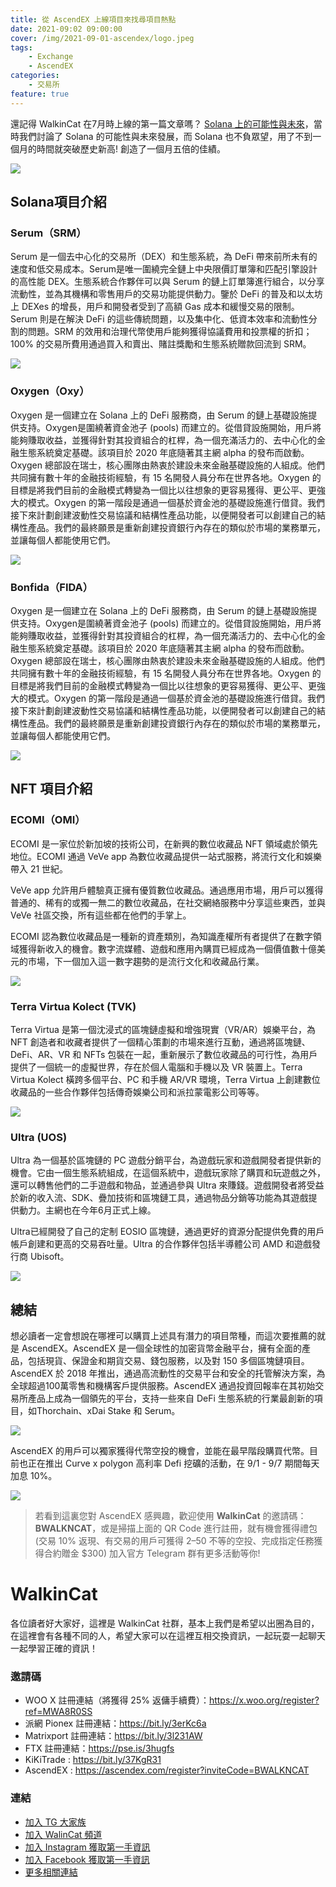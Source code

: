 ```yaml
---
title: 從 AscendEX 上線項目來找尋項目熱點
date: 2021-09:02 09:00:00
cover: /img/2021-09-01-ascendex/logo.jpeg
tags:
    - Exchange
    - AscendEX
categories:
    - 交易所
feature: true
---
```


還記得 WalkinCat 在7月時上線的第一篇文章嗎？
[Solana 上的可能性與未來](https://walkincat.org/post/solana-future)，當時我們討論了 Solana 的可能性與未來發展，而 Solana 也不負眾望，用了不到一個月的時間就突破歷史新高! 創造了一個月五倍的佳績。

<img src="/img/2021-09-01-ascendex/1.png">

## Solana項目介紹

### Serum（SRM）
Serum 是一個去中心化的交易所（DEX）和生態系統，為 DeFi 帶來前所未有的速度和低交易成本。Serum是唯一圍繞完全鏈上中央限價訂單簿和匹配引擎設計的高性能 DEX。生態系統合作夥伴可以與 Serum 的鏈上訂單簿進行組合，以分享流動性，並為其機構和零售用戶的交易功能提供動力。鑒於 DeFi 的普及和以太坊上 DEXes 的增長，用戶和開發者受到了高額 Gas 成本和緩慢交易的限制。Serum 則是在解決 DeFi 的這些傳統問題，以及集中化、低資本效率和流動性分割的問題。SRM 的效用和治理代幣使用戶能夠獲得協議費用和投票權的折扣；100% 的交易所費用通過買入和賣出、賭註獎勵和生態系統贈款回流到 SRM。

<img src="/img/2021-09-01-ascendex/2.png">

### Oxygen（Oxy）

Oxygen 是一個建立在 Solana 上的 DeFi 服務商，由 Serum 的鏈上基礎設施提供支持。Oxygen是圍繞著資金池子 (pools) 而建立的。從借貸設施開始，用戶將能夠賺取收益，並獲得針對其投資組合的杠桿，為一個充滿活力的、去中心化的金融生態系統奠定基礎。該項目於 2020 年底隨著其主網 alpha 的發布而啟動。Oxygen 總部設在瑞士，核心團隊由熱衷於建設未來金融基礎設施的人組成。他們共同擁有數十年的金融技術經驗，有 15 名開發人員分布在世界各地。Oxygen 的目標是將我們目前的金融模式轉變為一個比以往想象的更容易獲得、更公平、更強大的模式。Oxygen 的第一階段是通過一個基於資金池的基礎設施進行借貸。我們接下來計劃創建波動性交易協議和結構性產品功能，以便開發者可以創建自己的結構性產品。我們的最終願景是重新創建投資銀行內存在的類似於市場的業務單元，並讓每個人都能使用它們。

<img src="/img/2021-09-01-ascendex/3.png">

### Bonfida（FIDA）

Oxygen 是一個建立在 Solana 上的 DeFi 服務商，由 Serum 的鏈上基礎設施提供支持。Oxygen是圍繞著資金池子 (pools) 而建立的。從借貸設施開始，用戶將能夠賺取收益，並獲得針對其投資組合的杠桿，為一個充滿活力的、去中心化的金融生態系統奠定基礎。該項目於 2020 年底隨著其主網 alpha 的發布而啟動。Oxygen 總部設在瑞士，核心團隊由熱衷於建設未來金融基礎設施的人組成。他們共同擁有數十年的金融技術經驗，有 15 名開發人員分布在世界各地。Oxygen 的目標是將我們目前的金融模式轉變為一個比以往想象的更容易獲得、更公平、更強大的模式。Oxygen 的第一階段是通過一個基於資金池的基礎設施進行借貸。我們接下來計劃創建波動性交易協議和結構性產品功能，以便開發者可以創建自己的結構性產品。我們的最終願景是重新創建投資銀行內存在的類似於市場的業務單元，並讓每個人都能使用它們。

<img src="/img/2021-09-01-ascendex/4.png">

## NFT 項目介紹

### ECOMI（OMI）

ECOMI 是一家位於新加坡的技術公司，在新興的數位收藏品 NFT 領域處於領先地位。ECOMI 通過 VeVe app 為數位收藏品提供一站式服務，將流行文化和娛樂帶入 21 世紀。

VeVe app 允許用戶體驗真正擁有優質數位收藏品。通過應用市場，用戶可以獲得普通的、稀有的或獨一無二的數位收藏品，在社交網絡服務中分享這些東西，並與 VeVe 社區交換，所有這些都在他們的手掌上。

ECOMI 認為數位收藏品是一種新的資產類別，為知識產權所有者提供了在數字領域獲得新收入的機會。數字流媒體、遊戲和應用內購買已經成為一個價值數十億美元的市場，下一個加入這一數字趨勢的是流行文化和收藏品行業。

<img src="/img/2021-09-01-ascendex/5.png">

### Terra Virtua Kolect (TVK)

Terra Virtua 是第一個沈浸式的區塊鏈虛擬和增強現實（VR/AR）娛樂平台，為 NFT 創造者和收藏者提供了一個精心策劃的市場來進行互動，通過將區塊鏈、DeFi、AR、VR 和 NFTs 包裝在一起，重新展示了數位收藏品的可行性，為用戶提供了一個統一的虛擬世界，存在於個人電腦和手機以及 VR 裝置上。Terra Virtua Kolect 橫跨多個平台、PC 和手機 AR/VR 環境，Terra Virtua 上創建數位收藏品的一些合作夥伴包括傳奇娛樂公司和派拉蒙電影公司等等。

<img src="/img/2021-09-01-ascendex/6.png">

### Ultra (UOS)

Ultra 為一個基於區塊鏈的 PC 遊戲分銷平台，為遊戲玩家和遊戲開發者提供新的機會。它由一個生態系統組成，在這個系統中，遊戲玩家除了購買和玩遊戲之外，還可以轉售他們的二手遊戲和物品，並通過參與 Ultra 來賺錢。遊戲開發者將受益於新的收入流、SDK、疊加技術和區塊鏈工具，通過物品分銷等功能為其遊戲提供動力。主網也在今年6月正式上線。

Ultra已經開發了自己的定制 EOSIO 區塊鏈，通過更好的資源分配提供免費的用戶帳戶創建和更高的交易吞吐量。Ultra 的合作夥伴包括半導體公司 AMD 和遊戲發行商 Ubisoft。

<img src="/img/2021-09-01-ascendex/7.png">

## 總結

想必讀者一定會想說在哪裡可以購買上述具有潛力的項目幣種，而這次要推薦的就是 AscendEX。AscendEX 是一個全球性的加密貨幣金融平台，擁有全面的產品，包括現貨、保證金和期貨交易、錢包服務，以及對 150 多個區塊鏈項目。AscendEX 於 2018 年推出，通過高流動性的交易平台和安全的托管解決方案，為全球超過100萬零售和機構客戶提供服務。AscendEX 通過投資回報率在其初始交易所產品上成為一個領先的平台，支持一些來自 DeFi 生態系統的行業最創新的項目，如Thorchain、xDai Stake 和 Serum。

<img src="/img/2021-09-01-ascendex/8.png">

AscendEX 的用戶可以獨家獲得代幣空投的機會，並能在最早階段購買代幣。目前也正在推出 Curve x polygon 高利率 Defi 挖礦的活動，在 9/1 - 9/7 期間每天加息 10%。

<img src="/img/2021-09-01-ascendex/9.png">

> 若看到這裏您對 AscendEX 感興趣，歡迎使用 **WalkinCat** 的邀請碼：**BWALKNCAT**，或是掃描上面的 QR Code 進行註冊，就有機會獲得禮包 (交易 10% 返現、有交易的用戶可獲得 $2–$50 不等的空投、完成指定任務獲得合約贈金 $300) 加入官方 Telegram 群有更多活動等你!

# WalkinCat
各位讀者好大家好，這裡是 WalkinCat 社群，基本上我們是希望以出圈為目的，在這裡會有各種不同的人，希望大家可以在這裡互相交換資訊，一起玩耍一起聊天一起學習正確的資訊！

### 邀請碼
- WOO X 註冊連結（將獲得 25% 返傭手續費）：https://x.woo.org/register?ref=MWA8R0SS
- 派網 Pionex 註冊連結：https://bit.ly/3erKc6a
- Matrixport 註冊連結：https://bit.ly/3l231AW
- FTX 註冊連結：https://pse.is/3hugfs
- KiKiTrade : https://bit.ly/37KgR31
- AscendEX : https://ascendex.com/register?inviteCode=BWALKNCAT

### 連結
- [加入 TG 大家族](https://t.me/walkincat)
- [加入 WalinCat 頻道](https://t.me/walkincat2020)
- [加入 Instagram 獲取第一手資訊](https://bit.ly/2TgZ6ou)
- [加入 Facebook 獲取第一手資訊](https://bit.ly/3xMmPMd)
- [更多相關連結](https://linktr.ee/walkincat)